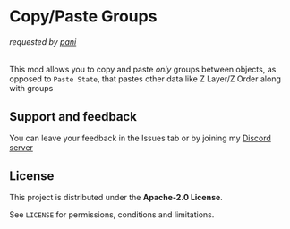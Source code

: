 # Copy/Paste Groups

###### requested by [pani](user:27618916)
This mod allows you to copy and paste _only_ groups between objects, as opposed to `Paste State`, that pastes other data like Z Layer/Z Order along with groups

## Support and feedback
You can leave your feedback in the Issues tab or by joining my [Discord server](https://discord.com/invite/4vqtjfdhTk)

## License
This project is distributed under the **Apache-2.0 License**.

See `LICENSE` for permissions, conditions and limitations.